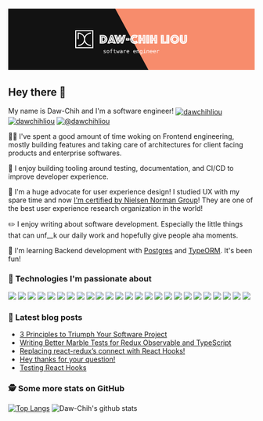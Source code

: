[![Header](https://raw.githubusercontent.com/DawChihLiou/DawChihLiou/master/hero.png "Header")](https://dawchihliou.github.io/)

## Hey there 👋

My name is Daw-Chih and I'm a software engineer! 
<a href="https://twitter.com/dawchihliou" target="blank"><img align="center" src="https://cdn.jsdelivr.net/npm/simple-icons@3.0.1/icons/twitter.svg" alt="dawchihliou" height="20" width="20" /></a>
<a href="https://linkedin.com/in/dawchihliou" target="blank"><img align="center" src="https://cdn.jsdelivr.net/npm/simple-icons@3.0.1/icons/linkedin.svg" alt="dawchihliou" height="20" width="20" /></a>
<a href="https://medium.com/@dawchihliou" target="blank"><img align="center" src="https://cdn.jsdelivr.net/npm/simple-icons@3.0.1/icons/medium.svg" alt="@dawchihliou" height="20" width="20" /></a>

👨‍💻 I've spent a good amount of time woking on Frontend engineering, mostly building features and taking care of architectures for client facing products and enterprise softwares.

💚 I enjoy building tooling around testing, documentation, and CI/CD to improve developer experience.

🎨 I'm a huge advocate for user experience design! I studied UX with my spare time and now [I'm certified by Nielsen Norman Group](https://www.linkedin.com/public-profile/in/dawchihliou)! They are one of the best user experience research organization in the world!

✏️ I enjoy writing about software development. Especially the little things that can unf__k our daily work and hopefully give people aha moments.

🌱 I'm learning Backend development with [Postgres](https://www.postgresql.org/) and [TypeORM](https://typeorm.io/). It's been fun!

### 🔧 Technologies I'm passionate about

![](https://img.shields.io/badge/Code-TypeScript-informational?style=flat&logo=typescript&logoColor=white&labelColor=121212&color=007ACC)
![](https://img.shields.io/badge/Code-JavaScript-informational?style=flat&logo=javascript&logoColor=white&labelColor=121212&color=F7DF1E)
![](https://img.shields.io/badge/Code-Java-informational?style=flat&logo=java&logoColor=white&labelColor=121212&color=007396)
![](https://img.shields.io/badge/Code-React-informational?style=flat&logo=react&logoColor=white&labelColor=121212&color=61DAFB)
![](https://img.shields.io/badge/Code-ReactiveX-informational?style=flat&logo=reactivex&logoColor=white&labelColor=121212&color=B7178C)
![](https://img.shields.io/badge/Code-Redux-informational?style=flat&logo=redux&logoColor=white&labelColor=121212&color=764ABC)
![](https://img.shields.io/badge/Code-Node.js-informational?style=flat&logo=node.js&logoColor=white&labelColor=121212&color=339933)
![](https://img.shields.io/badge/Code-GraphQL-informational?style=flat&logo=graphql&logoColor=white&labelColor=121212&color=E10098)
![](https://img.shields.io/badge/Code-TypeORM-informational?style=flat&logo=typeorm&logoColor=white&labelColor=121212&color=DD1100)
![](https://img.shields.io/badge/Code-CSS3-informational?style=flat&logo=css3&logoColor=white&labelColor=121212&color=1572B6)
![](https://img.shields.io/badge/Code-Sass-informational?style=flat&logo=sass&logoColor=white&labelColor=121212&color=CC6699)
![](https://img.shields.io/badge/Code-HTML5-informational?style=flat&logo=html5&logoColor=white&labelColor=121212&color=E34F26)
![](https://img.shields.io/badge/Tool-Webpack-informational?style=flat&logo=webpack&logoColor=white&labelColor=121212&color=8DD6F9)
![](https://img.shields.io/badge/Tool-Babel-informational?style=flat&logo=babel&logoColor=white&labelColor=121212&color=F9DC3E)
![](https://img.shields.io/badge/Tool-Jest-informational?style=flat&logo=jest&logoColor=white&labelColor=121212&color=C21325)
![](https://img.shields.io/badge/Tool-Cypress-informational?style=flat&logo=cypress&logoColor=white&labelColor=121212&color=17202C)
![](https://img.shields.io/badge/Tool-Next.js-informational?style=flat&logo=next.js&logoColor=white&labelColor=121212&color=000000)
![](https://img.shields.io/badge/Tools-PostgreSQL-informational?style=flat&logo=postgresql&logoColor=white&labelColor=121212&color=336791)
![](https://img.shields.io/badge/Tools-Docker-informational?style=flat&logo=docker&logoColor=white&labelColor=121212&color=2496ED)
![](https://img.shields.io/badge/Tools-GitHub-informational?style=flat&logo=github&logoColor=white&labelColor=121212&color=181717)
![](https://img.shields.io/badge/Tools-GitHub_Actions-informational?style=flat&logo=github-actions&logoColor=white&labelColor=121212&color=2088FF)
![](https://img.shields.io/badge/Tools-Storybook-informational?style=flat&logo=storybook&logoColor=white&labelColor=121212&color=FF4785)
![](https://img.shields.io/badge/Tools-Sketch-informational?style=flat&logo=sketch&logoColor=white&labelColor=121212&color=F7B500)
![](https://img.shields.io/badge/Cloud-Amazon_AWS-informational?style=flat&logo=amazon-aws&logoColor=white&labelColor=121212&color=232F3E)
![](https://img.shields.io/badge/Cloud-Google_Cloud-informational?style=flat&logo=google-cloud&logoColor=white&labelColor=121212&color=4285F4)


### 📖 Latest blog posts
<!-- BLOG-POST-LIST:START -->
- [3 Principles to Triumph Your Software Project](https://medium.com/@dawchihliou/3-principles-to-triumph-your-software-project-38cc0951b64f?source=rss-c756e9b7bbf6------2)
- [Writing Better Marble Tests for Redux Observable and TypeScript](https://itnext.io/better-marble-test-70c7676a1e2?source=rss-c756e9b7bbf6------2)
- [Replacing react-redux’s connect with React Hooks!](https://medium.com/@dawchihliou/replacing-react-reduxs-connect-with-react-hooks-1c65e2a6909?source=rss-c756e9b7bbf6------2)
- [Hey thanks for your question!](https://medium.com/@dawchihliou/hey-thanks-for-your-question-a2f9041d8a9?source=rss-c756e9b7bbf6------2)
- [Testing React Hooks](https://medium.com/@dawchihliou/testing-react-hooks-6d3ae95cd838?source=rss-c756e9b7bbf6------2)
<!-- BLOG-POST-LIST:END -->

### 🕵️‍ Some more stats on GitHub
[![Top Langs](https://github-readme-stats.vercel.app/api/top-langs/?username=DawChihLiou&theme=dark&bg_color=121212)](https://github.com/DawChihLiou/github-readme-stats)
![Daw-Chih's github stats](https://github-readme-stats.vercel.app/api?username=DawChihLiou&show_icons=true&theme=dark&bg_color=121212&icon_color=F78C6C)
